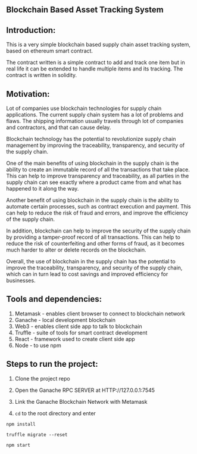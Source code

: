 ## Blockchain Based Asset Tracking System
## Introduction:

This is a very simple blockchain based supply chain asset tracking system, based on ethereum smart contract.

The contract written is a simple contract to add and track one item but in real life it can be extended to handle multiple items and its tracking. The contract is written in solidity.

## Motivation:

Lot of companies use blockchain technologies for supply chain applications. The current supply chain system has a lot of problems and flaws. The shipping information usually travels through lot of companies and contractors, and that can cause delay. 

Blockchain technology has the potential to revolutionize supply chain management by improving the traceability, transparency, and security of the supply chain.

One of the main benefits of using blockchain in the supply chain is the ability to create an immutable record of all the transactions that take place. This can help to improve transparency and traceability, as all parties in the supply chain can see exactly where a product came from and what has happened to it along the way.

Another benefit of using blockchain in the supply chain is the ability to automate certain processes, such as contract execution and payment. This can help to reduce the risk of fraud and errors, and improve the efficiency of the supply chain.

In addition, blockchain can help to improve the security of the supply chain by providing a tamper-proof record of all transactions. This can help to reduce the risk of counterfeiting and other forms of fraud, as it becomes much harder to alter or delete records on the blockchain.

Overall, the use of blockchain in the supply chain has the potential to improve the traceability, transparency, and security of the supply chain, which can in turn lead to cost savings and improved efficiency for businesses.

## Tools and dependencies:

1. Metamask - enables client browser to connect to blockchain network
2. Ganache - local development blockchain
3. Web3 - enables client side app to talk to blockchain
4. Truffle - suite of tools for smart contract development
5. React - framework used to create client side app
6. Node - to use npm


## Steps to run the project:

1. Clone the project repo
   
2. Open the Ganache RPC SERVER at HTTP://127.0.0.1:7545

3. Link the Ganache Blockchain Network with Metamask

4. `cd` to the root directory and enter

```
npm install
```
```
truffle migrate --reset
```
```
npm start
```
